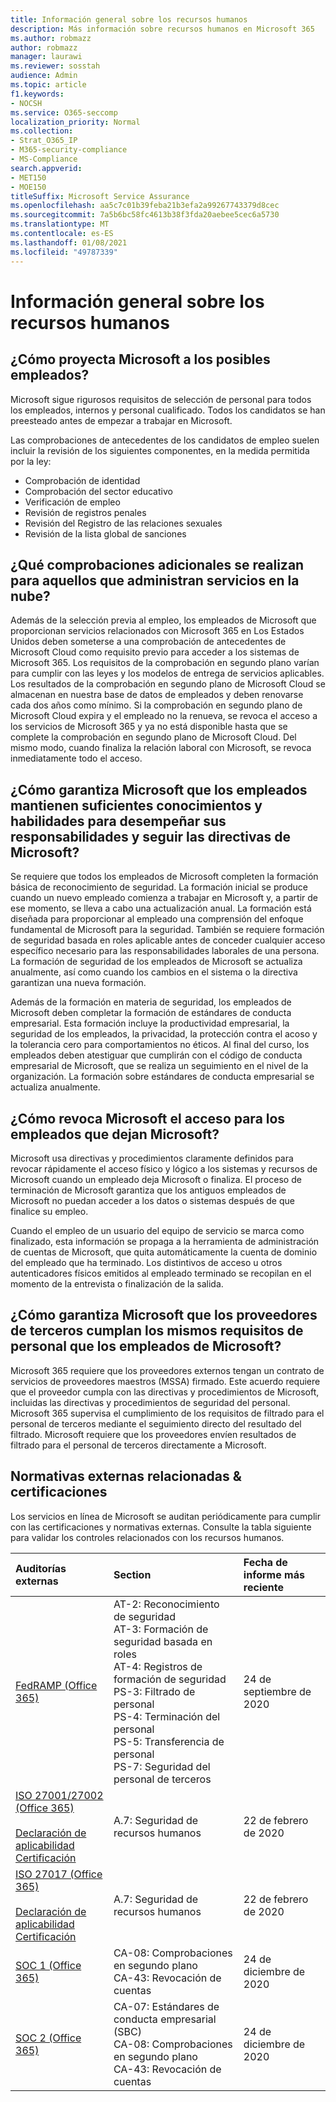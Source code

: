 ```yaml
---
title: Información general sobre los recursos humanos
description: Más información sobre recursos humanos en Microsoft 365
ms.author: robmazz
author: robmazz
manager: laurawi
ms.reviewer: sosstah
audience: Admin
ms.topic: article
f1.keywords:
- NOCSH
ms.service: O365-seccomp
localization_priority: Normal
ms.collection:
- Strat_O365_IP
- M365-security-compliance
- MS-Compliance
search.appverid:
- MET150
- MOE150
titleSuffix: Microsoft Service Assurance
ms.openlocfilehash: aa5c7c01b39feba21b3efa2a99267743379d8cec
ms.sourcegitcommit: 7a5b6bc58fc4613b38f3fda20aebee5cec6a5730
ms.translationtype: MT
ms.contentlocale: es-ES
ms.lasthandoff: 01/08/2021
ms.locfileid: "49787339"
---
```

# <a name="human-resources-overview"></a>Información general sobre los recursos humanos

## <a name="how-does-microsoft-screen-prospective-employees"></a>¿Cómo proyecta Microsoft a los posibles empleados?

Microsoft sigue rigurosos requisitos de selección de personal para todos los empleados, internos y personal cualificado. Todos los candidatos se han preesteado antes de empezar a trabajar en Microsoft.

Las comprobaciones de antecedentes de los candidatos de empleo suelen incluir la revisión de los siguientes componentes, en la medida permitida por la ley:

- Comprobación de identidad
- Comprobación del sector educativo
- Verificación de empleo
- Revisión de registros penales
- Revisión del Registro de las relaciones sexuales
- Revisión de la lista global de sanciones

## <a name="what-additional-checks-are-performed-for-those-who-manage-cloud-services"></a>¿Qué comprobaciones adicionales se realizan para aquellos que administran servicios en la nube?

Además de la selección previa al empleo, los empleados de Microsoft que proporcionan servicios relacionados con Microsoft 365 en Los Estados Unidos deben someterse a una comprobación de antecedentes de Microsoft Cloud como requisito previo para acceder a los sistemas de Microsoft 365. Los requisitos de la comprobación en segundo plano varían para cumplir con las leyes y los modelos de entrega de servicios aplicables. Los resultados de la comprobación en segundo plano de Microsoft Cloud se almacenan en nuestra base de datos de empleados y deben renovarse cada dos años como mínimo. Si la comprobación en segundo plano de Microsoft Cloud expira y el empleado no la renueva, se revoca el acceso a los servicios de Microsoft 365 y ya no está disponible hasta que se complete la comprobación en segundo plano de Microsoft Cloud. Del mismo modo, cuando finaliza la relación laboral con Microsoft, se revoca inmediatamente todo el acceso.

## <a name="how-does-microsoft-ensure-employees-maintain-sufficient-skillset-and-knowledge-to-perform-their-responsibilities-and-follow-microsoft-policies"></a>¿Cómo garantiza Microsoft que los empleados mantienen suficientes conocimientos y habilidades para desempeñar sus responsabilidades y seguir las directivas de Microsoft?

Se requiere que todos los empleados de Microsoft completen la formación básica de reconocimiento de seguridad. La formación inicial se produce cuando un nuevo empleado comienza a trabajar en Microsoft y, a partir de ese momento, se lleva a cabo una actualización anual. La formación está diseñada para proporcionar al empleado una comprensión del enfoque fundamental de Microsoft para la seguridad. También se requiere formación de seguridad basada en roles aplicable antes de conceder cualquier acceso específico necesario para las responsabilidades laborales de una persona. La formación de seguridad de los empleados de Microsoft se actualiza anualmente, así como cuando los cambios en el sistema o la directiva garantizan una nueva formación.

Además de la formación en materia de seguridad, los empleados de Microsoft deben completar la formación de estándares de conducta empresarial. Esta formación incluye la productividad empresarial, la seguridad de los empleados, la privacidad, la protección contra el acoso y la tolerancia cero para comportamientos no éticos. Al final del curso, los empleados deben atestiguar que cumplirán con el código de conducta empresarial de Microsoft, que se realiza un seguimiento en el nivel de la organización. La formación sobre estándares de conducta empresarial se actualiza anualmente.

## <a name="how-does-microsoft-revoke-access-for-employees-who-leave-microsoft"></a>¿Cómo revoca Microsoft el acceso para los empleados que dejan Microsoft?

Microsoft usa directivas y procedimientos claramente definidos para revocar rápidamente el acceso físico y lógico a los sistemas y recursos de Microsoft cuando un empleado deja Microsoft o finaliza. El proceso de terminación de Microsoft garantiza que los antiguos empleados de Microsoft no puedan acceder a los datos o sistemas después de que finalice su empleo.

Cuando el empleo de un usuario del equipo de servicio se marca como finalizado, esta información se propaga a la herramienta de administración de cuentas de Microsoft, que quita automáticamente la cuenta de dominio del empleado que ha terminado. Los distintivos de acceso u otros autenticadores físicos emitidos al empleado terminado se recopilan en el momento de la entrevista o finalización de la salida.

## <a name="how-does-microsoft-ensure-third-party-suppliers-meet-the-same-personnel-requirements-as-microsoft-employees"></a>¿Cómo garantiza Microsoft que los proveedores de terceros cumplan los mismos requisitos de personal que los empleados de Microsoft?

Microsoft 365 requiere que los proveedores externos tengan un contrato de servicios de proveedores maestros (MSSA) firmado. Este acuerdo requiere que el proveedor cumpla con las directivas y procedimientos de Microsoft, incluidas las directivas y procedimientos de seguridad del personal. Microsoft 365 supervisa el cumplimiento de los requisitos de filtrado para el personal de terceros mediante el seguimiento directo del resultado del filtrado. Microsoft requiere que los proveedores envíen resultados de filtrado para el personal de terceros directamente a Microsoft.

## <a name="related-external-regulations--certifications"></a>Normativas externas relacionadas & certificaciones

Los servicios en línea de Microsoft se auditan periódicamente para cumplir con las certificaciones y normativas externas. Consulte la tabla siguiente para validar los controles relacionados con los recursos humanos.

| **Auditorías externas** | **Section** | **Fecha de informe más reciente** |
|:--------------------|:------------|:-----------------------|  
| [FedRAMP (Office 365)](https://compliance.microsoft.com/compliancemanager) | AT-2: Reconocimiento de seguridad <br> AT-3: Formación de seguridad basada en roles <br> AT-4: Registros de formación de seguridad <br> PS-3: Filtrado de personal <br> PS-4: Terminación del personal <br> PS-5: Transferencia de personal <br> PS-7: Seguridad del personal de terceros | 24 de septiembre de 2020 |
| [ISO 27001/27002 (Office 365)](https://servicetrust.microsoft.com/ViewPage/MSComplianceGuideV3?command=Download&downloadType=Document&downloadId=d7864d4f-e053-4cc4-a964-fa526d07c3be&tab=7027ead0-3d6b-11e9-b9e1-290b1eb4cdeb&docTab=7027ead0-3d6b-11e9-b9e1-290b1eb4cdeb_ISO_Reports) <br><br> [Declaración de aplicabilidad](https://servicetrust.microsoft.com/ViewPage/MSComplianceGuide?command=Download&downloadType=Document&downloadId=8ee1e46b-2ada-4e7b-bb7d-4c55a8cb6fcd&docTab=4ce99610-c9c0-11e7-8c2c-f908a777fa4d_ISO_Reports) <br> [Certificación](https://servicetrust.microsoft.com/ViewPage/MSComplianceGuideV3?command=Download&downloadType=Document&downloadId=1e84a14a-2468-45ac-9412-5e53250d57ec&tab=7027ead0-3d6b-11e9-b9e1-290b1eb4cdeb&docTab=7027ead0-3d6b-11e9-b9e1-290b1eb4cdeb_ISO_Reports) | A.7: Seguridad de recursos humanos | 22 de febrero de 2020 |
| [ISO 27017 (Office 365)](https://aka.ms/o365iso) <br><br> [Declaración de aplicabilidad](https://aka.ms/o365isosoa) <br> [Certificación](https://aka.ms/Office365ISO27017Cert) | A.7: Seguridad de recursos humanos | 22 de febrero de 2020 |
| [SOC 1 (Office 365)](https://servicetrust.microsoft.com/ViewPage/MSComplianceGuideV3?command=Download&downloadType=Document&downloadId=90df3f9c-3aaf-4dbf-99d0-ca9f2991721b&tab=7027ead0-3d6b-11e9-b9e1-290b1eb4cdeb&docTab=7027ead0-3d6b-11e9-b9e1-290b1eb4cdeb_SOC_%2F_SSAE_16_Reports) | CA-08: Comprobaciones en segundo plano <br> CA-43: Revocación de cuentas | 24 de diciembre de 2020 |
| [SOC 2 (Office 365)](https://servicetrust.microsoft.com/ViewPage/MSComplianceGuideV3?command=Download&downloadType=Document&downloadId=a73c1738-7892-42b7-acd3-87b6371c53f6&tab=7027ead0-3d6b-11e9-b9e1-290b1eb4cdeb&docTab=7027ead0-3d6b-11e9-b9e1-290b1eb4cdeb_SOC_%2F_SSAE_16_Reports) | CA-07: Estándares de conducta empresarial (SBC) <br> CA-08: Comprobaciones en segundo plano <br> CA-43: Revocación de cuentas | 24 de diciembre de 2020 |
